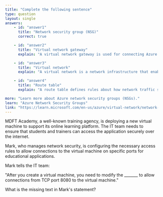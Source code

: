 ```yaml
---
title: "Complete the following sentence"
type: question
layout: single
answers:
    - id: "answer1"
      title: "Network security group (NSG)"
      correct: true

    - id: "answer2"
      title: "Virtual network gateway"
      explain: "A virtual network gateway is used for connecting Azure virtual networks to on-premises networks or other Azure virtual networks. It does not control port-level access to individual VMs."

    - id: "answer3"
      title: "Virtual network"
      explain: "A virtual network is a network infrastructure that enables Azure resources to communicate with each other, the internet, and on-premises networks. It does not directly control port-level access."

    - id: "answer4"
      title: "Route table"
      explain: "A route table defines rules about how network traffic should be directed within an Azure virtual network. It controls routing paths but does not manage port-level access control."

more: "Learn more about Azure network security groups (NSGs)."
learn: "Azure Network Security Groups"
link: "https://learn.microsoft.com/en-us/azure/virtual-network/network-security-groups-overview"
---
```

MDFT Academy, a well-known training agency, is deploying a new virtual machine to support its online learning platform. The IT team needs to ensure that students and trainers can access the application securely over the internet.

Mark, who manages network security, is configuring the necessary access rules to allow connections to the virtual machine on specific ports for educational applications.

Mark tells the IT team:

"After you create a virtual machine, you need to modify the _______ to allow connections from TCP port 8080 to the virtual machine."

What is the missing text in Mark's statement?
